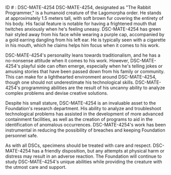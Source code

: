 ID # : DSC-MATE-4254
DSC-MATE-4254, designated as "The Rabbit Programmer," is a humanoid creature of the Lagomorpha order. He stands at approximately 1.5 meters tall, with soft brown fur covering the entirety of his body. His facial feature is notable for having a frightened mouth that twitches anxiously when he's feeling uneasy. DSC-MATE-4254 has green hair styled away from his face while wearing a purple cap, accompanied by a gold earring dangling from his left ear. He is typically seen with a cigarette in his mouth, which he claims helps him focus when it comes to his work.

DSC-MATE-4254's personality leans towards traditionalism, and he has a no-nonsense attitude when it comes to his work. However, DSC-MATE-4254's playful side can often emerge, especially when he's telling jokes or amusing stories that have been passed down from his family or community. This can make for a lighthearted environment around DSC-MATE-4254, though one should not underestimate his technological skills. DSC-MATE-4254's programming abilities are the result of his uncanny ability to analyze complex problems and devise creative solutions.

Despite his small stature, DSC-MATE-4254 is an invaluable asset to the Foundation's research department. His ability to analyze and troubleshoot technological problems has assisted in the development of more advanced containment facilities, as well as the creation of programs to aid in the identification of anomalous occurrences. DSC-MATE-4254's work has been instrumental in reducing the possibility of breaches and keeping Foundation personnel safe.

As with all DSCs, specimens should be treated with care and respect. DSC-MATE-4254 has a friendly disposition, but any attempts at physical harm or distress may result in an adverse reaction. The Foundation will continue to study DSC-MATE-4254's unique abilities while providing the creature with the utmost care and support.